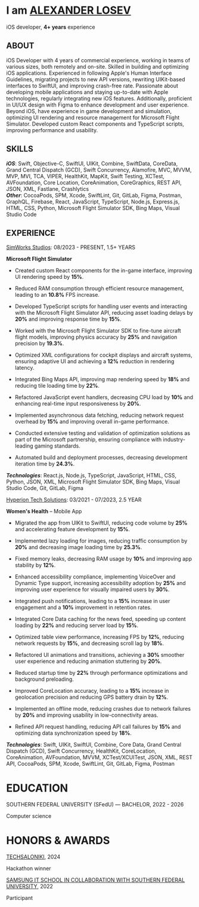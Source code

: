 # I am [ALEXANDER LOSEV](http://www.linkedin.com/in/alexander-losev)

iOS developer, **4+ years** experience

## ABOUT 

iOS Developer with 4 years of commercial experience, working in teams of various sizes, both remotely and on-site. Skilled in building and optimizing iOS applications. Experienced in following Apple's Human Interface Guidelines, migrating projects to new API versions, rewriting UIKit-based interfaces to SwiftUI, and improving crash-free rate. Passionate about developing mobile applications and staying up-to-date with Apple technologies, regularly integrating new iOS features. Additionally, proficient in UI/UX design with Figma to enhance development and user experience. Beyond iOS, have experience in game development and simulation, optimizing UI rendering and resource management for Microsoft Flight Simulator. Developed custom React components and TypeScript scripts, improving performance and usability.

## SKILLS 

***iOS***: Swift, Objective-C, SwiftUI, UIKit, Combine, SwiftData, CoreData, Grand Central Dispatch (GCD), Swift Concurrency, Alamofire, MVC, MVVM, MVP, MVI, TCA, VIPER, HealthKit, MapKit, Swift Testing, XCTest, AVFoundation, Core Location, CoreAnimation, CoreGraphics, REST API, JSON, XML, Fastlane, Crashlytics  
***Other***: CocoaPods, SPM, Xcode, SwiftLint, Git, GitLab, Figma, Postman, GraphQL, Firebase, React, JavaScript, TypeScript, Node.js, Express.js, HTML, CSS, Python, Microsoft Flight Simulator SDK, Bing Maps, Visual Studio Code

## EXPERIENCE 

[SimWorks Studios](https://simworksstudios.com/): 08/2023 \- PRESENT, 1.5\+ YEARS 

**Microsoft Flight Simulator** 

* Created custom React components for the in-game interface, improving UI rendering speed by **15%**. 

* Reduced RAM consumption through efficient resource management, leading to an **10.8%** FPS increase. 

* Developed TypeScript scripts for handling user events and interacting with the Microsoft Flight Simulator API, reducing asset loading delays by **20%** and improving response time by **15%**. 

* Worked with the Microsoft Flight Simulator SDK to fine-tune aircraft flight models, improving physics accuracy by **25%** and navigation precision by **19.3%**. 

* Optimized XML configurations for cockpit displays and aircraft systems, ensuring adaptive UI and achieving a **12%** reduction in rendering latency. 

* Integrated Bing Maps API, improving map rendering speed by **18%** and reducing tile loading time by **22%**. 

* Refactored JavaScript event handlers, decreasing CPU load by **10%** and enhancing real-time input responsiveness by **20%**. 

* Implemented asynchronous data fetching, reducing network request overhead by **15%** and improving overall in-game performance. 

* Conducted extensive testing and validation of optimization solutions as part of the Microsoft partnership, ensuring compliance with industry-leading gaming standards. 

* Automated build and deployment processes, decreasing development iteration time by **24.3%**.

***Technologies***: React.js, Node.js, TypeScript, JavaScript, HTML, CSS, Python, JSON, XML, Microsoft Flight Simulator SDK, Bing Maps, Visual Studio Code, Git, GitLab, Figma

[Hyperion Tech Solutions](https://www.hyperiontech-solutions.com/): 03/2021 \- 07/2023, 2.5 YEAR 

**Women's Health** – Mobile App

* Migrated the app from UIKit to SwiftUI, reducing code volume by **25%** and accelerating feature development by **15%**. 

* Implemented lazy loading for images, reducing traffic consumption by **20%** and decreasing image loading time by **25.3%**. 

* Fixed memory leaks, decreasing RAM usage by **10%** and improving app stability by **12%**. 

* Enhanced accessibility compliance, implementing VoiceOver and Dynamic Type support, increasing accessibility adoption by **25%** and improving user experience for visually impaired users by **30%**. 

* Integrated push notifications, leading to a **15%** increase in user engagement and a **10%** improvement in retention rates. 

* Integrated Core Data caching for the news feed, speeding up content loading by **22%** and reducing server load by **15%**. 

* Optimized table view performance, increasing FPS by **12%**, reducing network requests by **15%**, and decreasing scroll lag by **18%**. 

* Refactored UI animations and transitions, achieving a **30%** smoother user experience and reducing animation stuttering by **20%**. 

* Reduced startup time by **22%** through performance optimizations and background preloading. 

* Improved CoreLocation accuracy, leading to a **15%** increase in geolocation precision and reducing GPS battery drain by **12%**. 

* Implemented an offline mode, reducing crashes due to network failures by **20%** and improving usability in low-connectivity areas. 

* Refined API request handling, reducing API call failures by **15%** and optimizing data synchronization speed by **18%**.

***Technologies***: Swift, UIKit, SwiftUI, Combine, Core Data, Grand Central Dispatch (GCD), Swift Concurrency, HealthKit, CoreLocation, CoreAnimation, AVFoundation, MVVM, XCTest/XCUITest, JSON, XML, REST API, CocoaPods, SPM, Xcode, SwiftLint, Git, GitLab, Figma, Postman

# EDUCATION

SOUTHERN FEDERAL UNIVERSITY (SFedU) — BACHELOR, 2022 \- 2026 

Computer science

# HONORS & AWARDS

[TECHSALONIKI](https://techsaloniki.gr), 2024

Hackathon winner

[SAMSUNG IT SCHOOL IN COLLABORATION WITH SOUTHERN FEDERAL UNIVERSITY](https://sfedu.ru/press-center/news/69416), 2022 

Participant  
